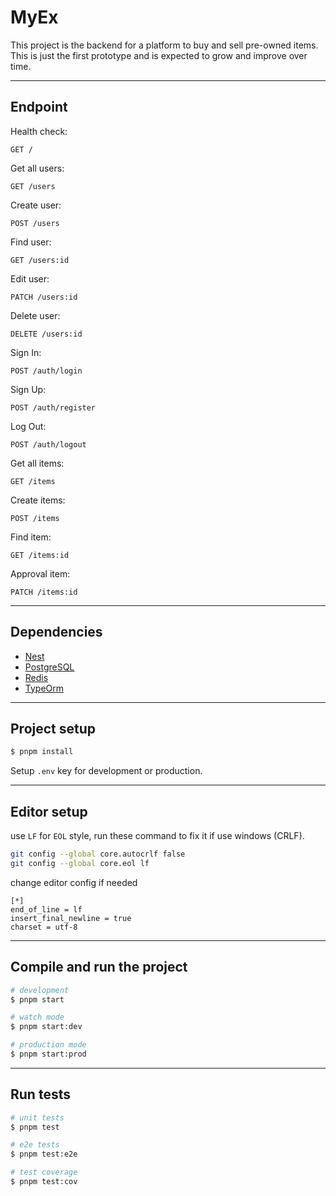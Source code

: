 # MyEx

This project is the backend for a platform to buy and sell pre-owned items. This is just the first prototype and is expected to grow and improve over time.

---

## Endpoint

Health check:
```http
GET /
```

Get all users:
```http
GET /users
```

Create user:
```http
POST /users
```

Find user:
```http
GET /users:id
```

Edit user:
```http
PATCH /users:id
```

Delete user:
```http
DELETE /users:id
```

Sign In:
```http
POST /auth/login
```

Sign Up:
```http
POST /auth/register
```

Log Out:
```http
POST /auth/logout
```

Get all items:
```http
GET /items
```

Create items:
```http
POST /items
```

Find item:
```http
GET /items:id
```

Approval item:
```http
PATCH /items:id
```

---

## Dependencies

- [Nest](https://github.com/nestjs/nest)
- [PostgreSQL](https://www.postgresql.org/)
- [Redis](https://redis.io/)
- [TypeOrm](https://typeorm.io/)

---

## Project setup

```bash
$ pnpm install
```

Setup `.env` key for development or production.

---

## Editor setup

use `LF` for `EOL` style, run these command to fix it if use windows (CRLF).

```bash
git config --global core.autocrlf false
git config --global core.eol lf
```

change editor config if needed
```.editorconfig
[*]
end_of_line = lf
insert_final_newline = true
charset = utf-8
```

---

## Compile and run the project

```bash
# development
$ pnpm start

# watch mode
$ pnpm start:dev

# production mode
$ pnpm start:prod
```

---

## Run tests

```bash
# unit tests
$ pnpm test

# e2e tests
$ pnpm test:e2e

# test coverage
$ pnpm test:cov
```